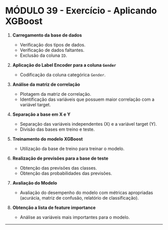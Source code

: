 # MÓDULO 39 - Exercício - Aplicando XGBoost

1. **Carregamento da base de dados**  
   - Verificação dos tipos de dados.  
   - Verificação de dados faltantes.  
   - Exclusão da coluna `ID`.

2. **Aplicação do Label Encoder para a coluna `Gender`**  
   - Codificação da coluna categórica `Gender`.  

3. **Análise da matriz de correlação**  
   - Plotagem da matriz de correlação.  
   - Identificação das variáveis que possuem maior correlação com a variável target.

4. **Separação a base em X e Y**  
   - Separação das variáveis independentes (X) e a variável target (Y).  
   - Divisão das bases em treino e teste.

5. **Treinamento do modelo XGBoost**  
   - Utilização da base de treino para treinar o modelo.

6. **Realização de previsões para a base de teste**  
   - Obtenção das previsões das classes.  
   - Obtenção das probabilidades das previsões.

7. **Avaliação do Modelo**
   - Avaliação do desempenho do modelo com métricas apropriadas (acurácia, matriz de confusão, relatório de classificação).

8. **Obtenção a lista de feature importance**  
   - Análise as variáveis mais importantes para o modelo.

---
